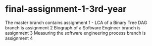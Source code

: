 # final-assignment-1-3rd-year
The master branch contains assignment 1 - LCA of a Binary Tree
DAG branch is assignment 2
Biograph of a Software Engineer branch is assignment 3
Measuring the software engineering process branch is assignment 4
